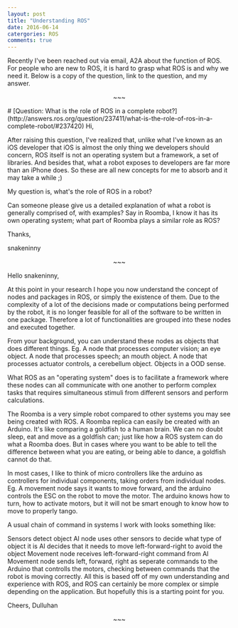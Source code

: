 ```yaml
---
layout: post
title: "Understanding ROS" 
date: 2016-06-14
catergories: ROS
comments: true
---
```

Recently I've been reached out via email, A2A about the function of ROS. For people who are new to ROS, it is hard to grasp what ROS is and why we need it. Below is a copy of the question, link to the question, and my answer. 
<p align="center">~~~</p>
# [Question: What is the role of ROS in a complete robot?](http://answers.ros.org/question/237411/what-is-the-role-of-ros-in-a-complete-robot/#237420)
Hi,

After raising this question, I've realized that, unlike what I've known as an iOS developer that iOS is almost the only thing we developers should concern, ROS itself is not an operating system but a framework, a set of libraries. And besides that, what a robot exposes to developers are far more than an iPhone does. So these are all new concepts for me to absorb and it may take a while ;)

My question is, what's the role of ROS in a robot?

Can someone please give us a detailed explanation of what a robot is generally comprised of, with examples? Say in Roomba, I know it has its own operating system; what part of Roomba plays a similar role as ROS?

Thanks,

snakeninny

<p align="center">~~~</p>

Hello snakeninny,

At this point in your research I hope you now understand the concept of nodes and packages in ROS, or simply the existence of them. Due to the complexity of a lot of the decisions made or computations being performed by the robot, it is no longer feasible for all of the software to be written in one package. Therefore a lot of functionalities are grouped into these nodes and executed together.

From your background, you can understand these nodes as objects that does different things. Eg. A node that processes computer vision; an eye object. A node that processes speech; an mouth object. A node that processes actuator controls, a cerebellum object. Objects in a OOD sense.

What ROS as an "operating system" does is to facilitate a framework where these nodes can all communicate with one another to perform complex tasks that requires simultaneous stimuli from different sensors and perform calculations.

The Roomba is a very simple robot compared to other systems you may see being created with ROS. A Roomba replica can easily be created with an Arduino. It's like comparing a goldfish to a human brain. We can no doubt sleep, eat and move as a goldfish can; just like how a ROS system can do what a Roomba does. But in cases where you want to be able to tell the difference between what you are eating, or being able to dance, a goldfish cannot do that.

In most cases, I like to think of micro controllers like the arduino as controllers for individual components, taking orders from individual nodes. Eg. A movement node says it wants to move forward, and the arduino controls the ESC on the robot to move the motor. The arduino knows how to turn, how to activate motors, but it will not be smart enough to know how to move to properly tango.

A usual chain of command in systems I work with looks something like:

Sensors detect object
AI node uses other sensors to decide what type of object it is
AI decides that it needs to move left-forward-right to avoid the object
Movement node receives left-forward-right command from AI
Movement node sends left, forward, right as seperate commands to the Arduino that controlls the motors, checking between commands that the robot is moving correctly.
All this is based off of my own understanding and experience with ROS, and ROS can certainly be more complex or simple depending on the application. But hopefully this is a starting point for you.

Cheers, Dulluhan

<p align="center">~~~</p>


